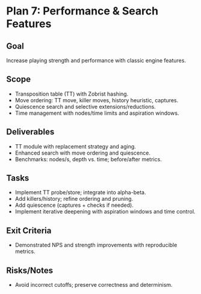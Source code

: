 # Plan 7: Performance & Search Features

## Goal
Increase playing strength and performance with classic engine features.

## Scope
- Transposition table (TT) with Zobrist hashing.
- Move ordering: TT move, killer moves, history heuristic, captures.
- Quiescence search and selective extensions/reductions.
- Time management with nodes/time limits and aspiration windows.

## Deliverables
- TT module with replacement strategy and aging.
- Enhanced search with move ordering and quiescence.
- Benchmarks: nodes/s, depth vs. time; before/after metrics.

## Tasks
- Implement TT probe/store; integrate into alpha-beta.
- Add killers/history; refine ordering and pruning.
- Add quiescence (captures + checks if needed).
- Implement iterative deepening with aspiration windows and time control.

## Exit Criteria
- Demonstrated NPS and strength improvements with reproducible metrics.

## Risks/Notes
- Avoid incorrect cutoffs; preserve correctness and determinism.


